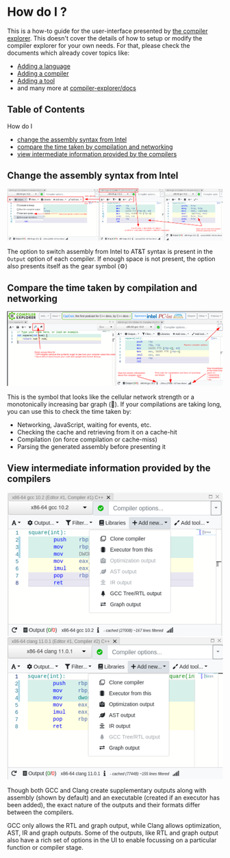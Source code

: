 # How do I ?

This is a how-to guide for the user-interface presented by [the compiler explorer](https://godbolt.org). This doesn't cover the details of how to setup or modify the compiler explorer for your own needs. For that, please check the documents which already cover topics like:
* [Adding a language](./AddingALanguage.md)
* [Adding a compiler](./AddingACompiler.md)
* [Adding a tool](./AddingATool.md)
* and many more at [compiler-explorer/docs](https://github.com/compiler-explorer/compiler-explorer/tree/main/docs)

## Table of Contents

How do I
* [change the assembly syntax from Intel](change-the-assembly-syntax-from-intel)
* [compare the time taken by compilation and networking](compare-the-time-taken-by-compilation-and-networking)
* [view intermediate information provided by the compilers](view-intermediate-information-provided-by-the-compilers)

## Change the assembly syntax from Intel
![Output, intel and at&t](./images/asm_info.png)

The option to switch assembly from Intel to AT&T syntax is present in the `Output` option of each compiler. If enough space is not present, the option also presents itself as the gear symbol (⚙)

## Compare the time taken by compilation and networking
![Brief overview of UI](./images/brief_overview.png)

This is the symbol that looks like the cellular network strength or a monotonically increasing bar graph (📶). If your compilations are taking long, you can use this to check the time taken by:
* Networking, JavaScript, waiting for events, etc.
* Checking the cache and retrieving from it on a cache-hit
* Compilation (on force compilation or cache-miss)
* Parsing the generated assembly before presenting it

## View intermediate information provided by the compilers
![Options for GCC](./images/add_new_gcc.png)
![Options for Clang](./images/add_new_clang.png)

Though both GCC and Clang create supplementary outputs along with assembly (shown by default) and an executable (created if an executor has been added), the exact nature of the outputs and their formats differ between the compilers.

GCC only allows the RTL and graph output, while Clang allows optimization, AST, IR and graph outputs. Some of the outputs, like RTL and graph output also have a rich set of options in the UI to enable focussing on a particular function or compiler stage.